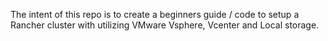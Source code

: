 The intent of this repo is to create a beginners guide / code to setup a Rancher cluster with utilizing VMware Vsphere, Vcenter and Local storage.
